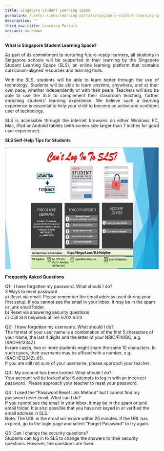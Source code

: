 ```yaml
---
title: Singapore Student Learning Space
permalink: /useful-links/learning-portals/singapore-student-learning-space/
description: ""
third_nav_title: Learning Portals
variant: markdown
---
```

<p><strong>What is Singapore Student Learning Space?</strong></p>

<p align="justify">As part of its commitment to nurturing future-ready learners, all students in Singapore schools will be supported in their learning by the Singapore Student Learning Space (SLS), an online learning platform that contains curriculum-aligned resources and learning tools.</p>

<p align="justify">With the SLS, students will be able to learn better through the use of technology. Students will be able to learn anytime, anywhere, and at their own pace, whether independently or with their peers. Teachers will also be able to use the SLS to complement their classroom teaching, further enriching students’ learning experience. We believe such a learning experience is essential to help your child to become an active and confident user of technology.</p>

<p align="justify">SLS is accessible through the internet browsers on either Windows PC, Mac, iPad or Android tablets (with screen size larger than 7 inches for good user experience).</p>

<p><strong>SLS Self-Help Tips for Students</strong>

</p><div class="isomer-image-wrapper"><img style="width:575px;height:400px;float:center" height="auto" width="100%" src="/images/The%20Meridian%20Experience/SLS/Step%20to%20login.png"></div>

<p><strong>Frequently Asked Questions</strong></p><p>Q1 : I have forgotten my password. What should I do? <br>3 Ways to reset password. <br>a) Reset via email. Please remember the email address used during your first setup. If you cannot see the email in your inbox, it may be in the spam or junk email folder. <br>b) Reset via answering security questions <br>c) Call SLS helpdesk at Tel: 6702 6513</p><p>Q2 : I have forgotten my username. What should I do? <br>The format of your user name is a combination of the first 5 characters of your Name, the last 4 digits and the letter of your NRIC/FIN/BC, e.g. (RACHE1234Z). <br>In rare cases, two or more students might share the same 10 characters. In such cases, their username may be affixed with a number, e.g. (RACHE1234Z\_01). <br>If you are still not sure of your username, please approach your teacher.</p><p>Q3 : My account has been locked. What should I do? <br>Your account will be locked after&nbsp;6 attempts&nbsp;to log in with an incorrect password.&nbsp; Please approach your teacher to&nbsp;reset your password.</p><p>Q4 : I used the "Password Reset Link Method" but I cannot find my password reset email. What can I do? <br>If you cannot see the email in your inbox, it may be in the spam or junk email folder. It is also possible that you have not keyed in or verified the email address in SLS.&nbsp; <br>Note: The URL in the email will expire within 20 minutes. If the URL has expired, go to the login page and select "Forget Password" to try again.</p><p>Q5 :Can I change the security questions? <br>Students can log in to SLS to change the answers to their security questions. However, the questions are fixed.</p>